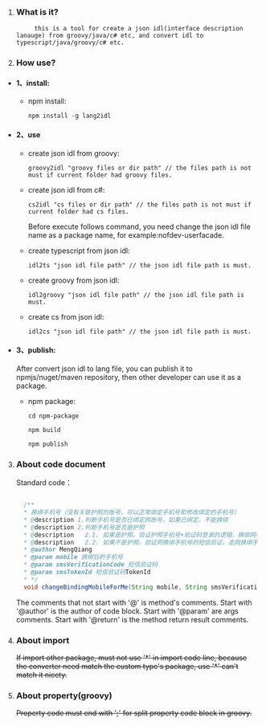 1. ### What is it?

            this is a tool for create a json idl(interface description lanauge) from groovy/java/c# etc, and convert idl to typescript/java/groovy/c# etc.

2. ### How use?

* #### 1、install:

  * npm install:
  
      ```console
      npm install -g lang2idl
      ```

* #### 2、use

  * create json idl from groovy: 
  
      ```console
      groovy2idl "groovy files or dir path" // the files path is not must if current folder had groovy files.
      ```

  * create json idl from c#: 
  
      ```console
      cs2idl "cs files or dir path" // the files path is not must if current folder had cs files.
      ```

    Before execute follows command, you need change the json idl file name as a package name, for example:nofdev-userfacade.

  * create typescript from json idl: 
  
      ```console
      idl2ts "json idl file path" // the json idl file path is must.
      ```

  * create groovy from json idl: 
  
      ```console
      idl2groovy "json idl file path" // the json idl file path is must.
      ```

  * create cs from json idl: 
  
      ```console
      idl2cs "json idl file path" // the json idl file path is must.
      ```

* #### 3、publish:

    After convert json idl to lang file, you can publish it to npmjs/nuget/maven repository, then other developer can use it as a package.

  * npm package:

    ```console
    cd npm-package

    npm build

    npm publish
    ```



3. ### About code document
 
      Standard code：
      
      ```java

        /**
        * 换绑手机号（没有关联护照的账号，可以正常绑定手机号和修改绑定的手机号）
        * @description 1.判断手机号是否已绑定网账号，如果已绑定，不能换绑
        * @description 2.判断手机号是否是护照
        * @description   2.1. 如果是护照，验证护照手机号+验证码登录的逻辑，换绑网手机号、绑定护照
        * @description   2.2. 如果不是护照，验证网换绑手机号的短信验证，走网换绑手机号的逻辑
        * @author MengQiang
        * @param mobile 换绑后的手机号
        * @param smsVerificationCode 短信验证码
        * @param smsTokenId 短信验证码TokenId
        * */
        void changeBindingMobileForMe(String mobile, String smsVerificationCode,String smsTokenId);Ï

      ```

      The comments that not start with '@' is method's comments.
      Start with '@author' is the author of code block.
      Start with '@param' are args comments.
      Start with '@return' is the method return result comments.


4. ### About import

      <del>If import other package, must not use '\*' in import code line, because the converter need match the custom type's package, use '\*' can't match it nicety. </del>


5. ### About property(groovy)

      <del>Property code must end with ';' for split property code block in groovy.</del>

